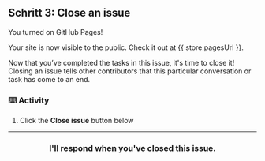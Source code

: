 ## Schritt 3: Close an issue

You turned on GitHub Pages!

Your site is now visible to the public. Check it out at {{ store.pagesUrl }}.

Now that you’ve completed the tasks in this issue, it's time to close it! Closing an issue tells other contributors that this particular conversation or task has come to an end.

### :keyboard: Activity

1. Click the **Close issue** button below

<hr>
<h3 align="center">I'll respond when you've closed this issue.</h3>
